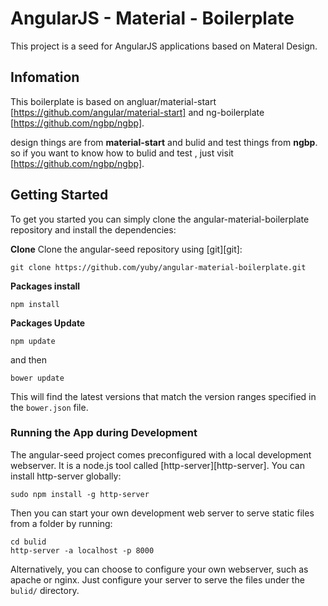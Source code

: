 # AngularJS - Material - Boilerplate

This project is a seed for AngularJS applications based on Materal Design.

## Infomation
This boilerplate is based on angluar/material-start [https://github.com/angular/material-start] and ng-boilerplate [https://github.com/ngbp/ngbp].

design things are from **material-start** and bulid and test things from **ngbp**. so if you want to know how to bulid and test , just visit [https://github.com/ngbp/ngbp].

## Getting Started

To get you started you can simply clone the angular-material-boilerplate repository and install the dependencies:

**Clone**
Clone the angular-seed repository using [git][git]:

```
git clone https://github.com/yuby/angular-material-boilerplate.git
```

**Packages install**

```
npm install
```

**Packages Update**
```
npm update
```
and then

```
bower update
```

This will find the latest versions that match the version ranges specified in the `bower.json` file.


### Running the App during Development

The angular-seed project comes preconfigured with a local development webserver.  It is a node.js
tool called [http-server][http-server].  You can install http-server globally:

```
sudo npm install -g http-server
```

Then you can start your own development web server to serve static files from a folder by running:

```
cd bulid
http-server -a localhost -p 8000
```

Alternatively, you can choose to configure your own webserver, such as apache or nginx. Just
configure your server to serve the files under the `bulid/` directory.

